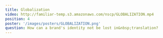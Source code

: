 ```yaml
---
title: Globalization
video: http://familiar-temp.s3.amazonaws.com/nscp/GLOBALIZATION.mp4
position: 4
poster: '/images/posters/GLOBALIZATION.png'
question: How can a brand's identity not be lost in&nbsp;translation?
---
```

